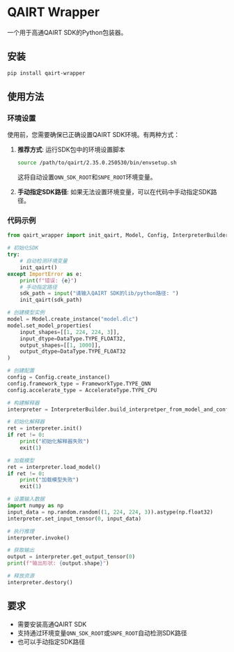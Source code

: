 # QAIRT Wrapper

一个用于高通QAIRT SDK的Python包装器。

## 安装

```bash
pip install qairt-wrapper
```

## 使用方法

### 环境设置

使用前，您需要确保已正确设置QAIRT SDK环境。有两种方式：

1. **推荐方式**: 运行SDK包中的环境设置脚本
   ```bash
   source /path/to/qairt/2.35.0.250530/bin/envsetup.sh
   ```
   这将自动设置`QNN_SDK_ROOT`和`SNPE_ROOT`环境变量。

2. **手动指定SDK路径**: 如果无法设置环境变量，可以在代码中手动指定SDK路径。

### 代码示例

```python
from qairt_wrapper import init_qairt, Model, Config, InterpreterBuilder, DataType, FrameworkType, AccelerateType

# 初始化SDK
try:
    # 自动检测环境变量
    init_qairt()
except ImportError as e:
    print(f"错误: {e}")
    # 手动指定路径
    sdk_path = input("请输入QAIRT SDK的lib/python路径: ")
    init_qairt(sdk_path)

# 创建模型实例
model = Model.create_instance("model.dlc")
model.set_model_properties(
    input_shapes=[[1, 224, 224, 3]],
    input_dtype=DataType.TYPE_FLOAT32,
    output_shapes=[[1, 1000]],
    output_dtype=DataType.TYPE_FLOAT32
)

# 创建配置
config = Config.create_instance()
config.framework_type = FrameworkType.TYPE_QNN
config.accelerate_type = AccelerateType.TYPE_CPU

# 构建解释器
interpreter = InterpreterBuilder.build_interpretper_from_model_and_config(model, config)

# 初始化解释器
ret = interpreter.init()
if ret != 0:
    print("初始化解释器失败")
    exit(1)

# 加载模型
ret = interpreter.load_model()
if ret != 0:
    print("加载模型失败")
    exit(1)

# 设置输入数据
import numpy as np
input_data = np.random.random((1, 224, 224, 3)).astype(np.float32)
interpreter.set_input_tensor(0, input_data)

# 执行推理
interpreter.invoke()

# 获取输出
output = interpreter.get_output_tensor(0)
print(f"输出形状: {output.shape}")

# 释放资源
interpreter.destory()
```

## 要求

- 需要安装高通QAIRT SDK
- 支持通过环境变量`QNN_SDK_ROOT`或`SNPE_ROOT`自动检测SDK路径
- 也可以手动指定SDK路径